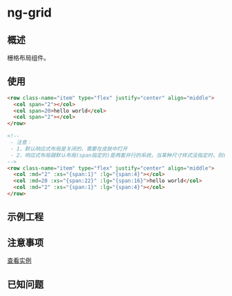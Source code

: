 # ng-grid

## 概述

栅格布局组件。


## 使用

```html
<row class-name="item" type="flex" justify="center" align="middle">
  <col span="2"></col>
  <col span=20>hello world</col>
  <col span="2"></col>
</row>
```
```html
<!--
 - 注意：
 - 1、默认响应式布局是关闭的，需要在皮肤中打开
 - 2、响应式布局跟默认布局(span指定的)是两套并行的系统，当某种尺寸样式没指定时，则使用默认布局
-->
<row class-name="item" type="flex" justify="center" align="middle">
  <col :md="2" :xs="{span:1}" :lg="{span:4}"></col>
  <col :md=20 :xs="{span:22}" :lg="{span:16}">hello world</col>
  <col :md="2" :xs="{span:1}" :lg="{span:4}"></col>
</row>
```

## 示例工程

## 注意事项
[查看实例](#/component/ng-grid-shili)

## 已知问题
